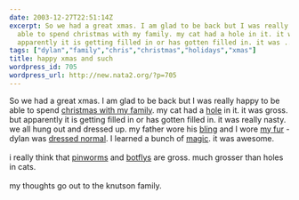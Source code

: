 ```yaml
---
date: 2003-12-27T22:51:14Z
excerpt: So we had a great xmas. I am glad to be back but I was really happy to be
  able to spend christmas with my family. my cat had a hole in it. it was gross. but
  apparently it is getting filled in or has gotten filled in. it was ...
tags: ["dylan","family","chris","christmas","holidays","xmas"]
title: happy xmas and such
wordpress_id: 705
wordpress_url: http://new.nata2.org/?p=705
---
```


So we had a great xmas. I am glad to be back but I was really happy to be able to spend <a href="https://web.archive.org/web/20030814003134/http://www.nata2.info//?path=pictures%2Fholidays%2Fchristmas_03">christmas with my family</a>. my cat had a <a href="https://web.archive.org/web/20030814003134/http://www.nata2.info//?path=pictures%2Fholidays%2Fchristmas_03&img=christmas%2003%20030.jpg">hole</a> in it. it was gross. but apparently it is getting filled in or has gotten filled in. it was really nasty. we all hung out and dressed up. my father wore his <a href="https://web.archive.org/web/20030814003134/http://www.nata2.info//?path=pictures%2Fholidays%2Fchristmas_03&img=christmas%2003%20009.jpg">bling</a> and I wore <a href="https://web.archive.org/web/20030814003134/http://www.nata2.info//?path=pictures%2Fholidays%2Fchristmas_03&img=christmas%2003%20007.jpg">my fur</a> - dylan was <a href="https://web.archive.org/web/20030814003134/http://www.nata2.info//?path=pictures%2Fholidays%2Fchristmas_03&img=christmas%2003%20002.jpg">dressed normal</a>. I learned a bunch of <a href="https://web.archive.org/web/20030814003134/http://www.nata2.info//?path=pictures%2Fholidays%2Fchristmas_03&img=christmas%2003%20037.jpg">magic</a>. it was awesome. <br/><br/>i really think that <a href="http://www.biosci.ohio-state.edu/~parasite/enterobius.html">pinworms</a> and <a href="http://www.ambergriscaye.com/pages/town/botfly.html">botflys</a> are gross. much grosser than holes in cats. <br/><br/>my thoughts go out to the knutson family. 
